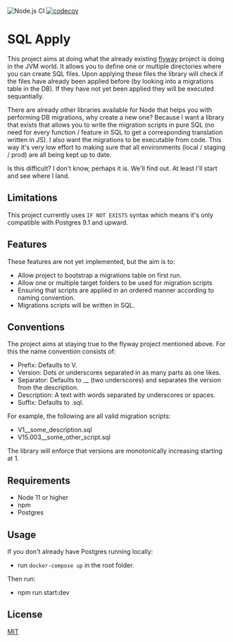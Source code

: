 ![Node.js CI](https://github.com/ruffythepirate/sql-apply/workflows/Node.js%20CI/badge.svg)
[![codecov](https://codecov.io/gh/ruffythepirate/sql-apply/branch/master/graph/badge.svg)](https://codecov.io/gh/ruffythepirate/sql-apply)


# SQL Apply

This project aims at doing what the already existing [flyway](https://flywaydb.org/documentation/) project is doing in the JVM world. It allows you to define one or multiple directories where you can create SQL files. Upon applying these files the library will check if the files have already been applied before (by looking into a migrations table in the DB). If they have not yet been applied they will be executed sequantially.

There are already other libraries available for Node that helps you with performing DB migrations, why create a new one? Because I want a library that exists that allows you to write the migration scripts in pure SQL (no need for every function / feature in SQL to get a corresponding translation written in JS). I also want the migrations to be executable from code. This way it's very low effort to making sure that all environments (local / staging / prod) are all being kept up to date.

Is this difficult? I don't know, perhaps it is. We'll find out. At least I'll start and see where I land.

## Limitations

This project currently uses `IF NOT EXISTS` syntax which means it's only compatible with Postgres 9.1 and upward.

## Features

These features are not yet implemented, but the aim is to:

* Allow project to bootstrap a migrations table on first run.
* Allow one or multiple target folders to be used for migration scripts
* Ensuring that scripts are applied in an ordered manner according to naming convention.
* Migrations scripts will be written in SQL.

## Conventions

The project aims at staying true to the flyway project mentioned above. For this the name convention consists of:

* Prefix: Defaults to V.
* Version: Dots or underscores separated in as many parts as one likes.
* Separator: Defaults to __ (two underscores) and separates the version from the description.
* Description: A text with words separated by underscores or spaces.
* Suffix: Defaults to .sql.

For example, the following are all valid migration scripts:

* V1__some_description.sql 
* V15.003__some_other_script.sql

The library will enforce that versions are monotonically increasing starting at 1.

## Requirements

* Node 11 or higher
* npm
* Postgres

## Usage

If you don't already have Postgres running locally:
* run `docker-compose up` in the root folder.

Then run:
* npm run start:dev

## License

[MIT](./LICENSE)
